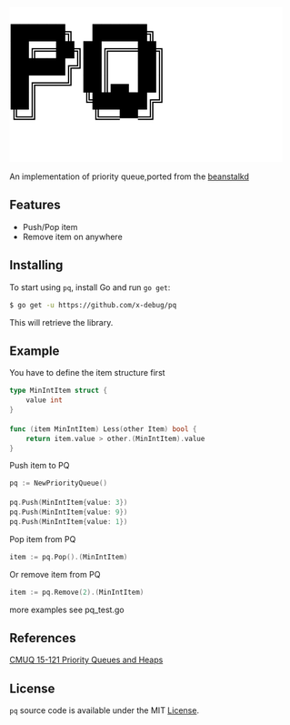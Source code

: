![PriorityQueue](./logo.png)

An implementation of priority queue,ported from the [beanstalkd](https://github.com/beanstalkd/beanstalkd/blob/master/heap.c)

## Features

- Push/Pop item
- Remove item on anywhere

## Installing

To start using `pq`, install Go and run `go get`:

```sh
$ go get -u https://github.com/x-debug/pq
```

This will retrieve the library.

## Example
You have to define the item structure first
```go
type MinIntItem struct {
    value int
}

func (item MinIntItem) Less(other Item) bool {
    return item.value > other.(MinIntItem).value
}
```

Push item to PQ
```go
pq := NewPriorityQueue()

pq.Push(MinIntItem{value: 3})
pq.Push(MinIntItem{value: 9})
pq.Push(MinIntItem{value: 1})
```

Pop item from PQ
```go
item := pq.Pop().(MinIntItem)
```

Or remove item from PQ
```go
item := pq.Remove(2).(MinIntItem)
```

more examples see pq_test.go

## References
[CMUQ 15-121 Priority Queues and Heaps](https://www.cs.cmu.edu/~rdriley/121/notes/heaps.html)

## License

`pq` source code is available under the MIT [License](/LICENSE).